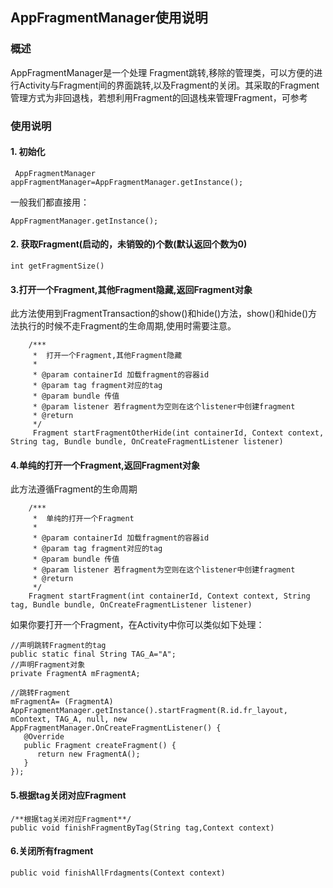 ## AppFragmentManager使用说明

### 概述
AppFragmentManager是一个处理 Fragment跳转,移除的管理类，可以方便的进行Activity与Fragment间的界面跳转,以及Fragment的关闭。其采取的Fragment管理方式为非回退栈，若想利用Fragment的回退栈来管理Fragment，可参考

### 使用说明
#### 1. 初始化
```
 AppFragmentManager appFragmentManager=AppFragmentManager.getInstance();
```
一般我们都直接用：
```
AppFragmentManager.getInstance();
```
#### 2. 获取Fragment(启动的，未销毁的)个数(默认返回个数为0)
```
int getFragmentSize()
```
#### 3.打开一个Fragment,其他Fragment隐藏,返回Fragment对象
此方法使用到FragmentTransaction的show()和hide()方法，show()和hide()方法执行的时候不走Fragment的生命周期,使用时需要注意。
```
    /***
     *  打开一个Fragment,其他Fragment隐藏
     *
     * @param containerId 加载fragment的容器id
     * @param tag fragment对应的tag
     * @param bundle 传值
     * @param listener 若fragment为空则在这个listener中创建fragment
     * @return
     */
     Fragment startFragmentOtherHide(int containerId, Context context, String tag, Bundle bundle, OnCreateFragmentListener listener)
```
#### 4.单纯的打开一个Fragment,返回Fragment对象
此方法遵循Fragment的生命周期
```
    /***
     *  单纯的打开一个Fragment
     *
     * @param containerId 加载fragment的容器id
     * @param tag fragment对应的tag
     * @param bundle 传值
     * @param listener 若fragment为空则在这个listener中创建fragment
     * @return
     */
    Fragment startFragment(int containerId, Context context, String tag, Bundle bundle, OnCreateFragmentListener listener)
```
如果你要打开一个Fragment，在Activity中你可以类似如下处理：
```
//声明跳转Fragment的tag
public static final String TAG_A="A";
//声明Fragment对象
private FragmentA mFragmentA;

//跳转Fragment
mFragmentA= (FragmentA) AppFragmentManager.getInstance().startFragment(R.id.fr_layout, mContext, TAG_A, null, new AppFragmentManager.OnCreateFragmentListener() {
   @Override
   public Fragment createFragment() {
      return new FragmentA();
   }
});
```
#### 5.根据tag关闭对应Fragment
```
/**根据tag关闭对应Fragment**/
public void finishFragmentByTag(String tag,Context context)
```
#### 6.关闭所有fragment
```
public void finishAllFrdagments(Context context)
```

